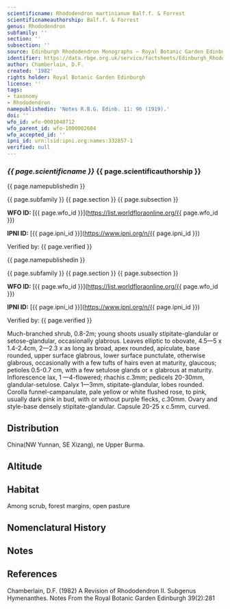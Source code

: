 ```yaml
---
scientificname: Rhododendron martinianum Balf.f. & Forrest
scientificnameauthorship: Balf.f. & Forrest
genus: Rhododendron
subfamily: ''
section: ''
subsection: ''
source: Edinburgh Rhododendron Monographs – Royal Botanic Garden Edinburgh
identifier: https://data.rbge.org.uk/service/factsheets/Edinburgh_Rhododendron_Monographs.xhtml
author: Chamberlain, D.F.
created: '1982'
rights holder: Royal Botanic Garden Edinburgh
license: ''
tags:
- taxonomy
- Rhododendron
namepublishedin: 'Notes R.B.G. Edinb. 11: 96 (1919).'
doi: ''
wfo_id: wfo-0001048712
wfo_parent_id: wfo-1000002604
wfo_accepted_id: ''
ipni_id: urn:lsid:ipni.org:names:332857-1
verified: null
---
```

### _{{ page.scientificname }}_ {{ page.scientificauthorship }}
 {{ page.namepublishedin }}

{{ page.subfamily }} {{ page.section }} {{ page.subsection }}

**WFO ID:** [{{ page.wfo_id }}](https://list.worldfloraonline.org/{{ page.wfo_id }})

**IPNI ID:** [{{ page.ipni_id }}](https://www.ipni.org/n/{{ page.ipni_id }})

Verified by: {{ page.verified }}

 {{ page.namepublishedin }}

{{ page.subfamily }} {{ page.section }} {{ page.subsection }}

**WFO ID:** [{{ page.wfo_id }}](https://list.worldfloraonline.org/{{ page.wfo_id }})

**IPNI ID:** [{{ page.ipni_id }}](https://www.ipni.org/n/{{ page.ipni_id }})

Verified by: {{ page.verified }}



Much-branched shrub, 0.8-2m; young shoots usually stipitate-glandular or setose-glandular, occasionally glabrous. Leaves elliptic to obovate, 4.5—5 x 1.4-2.4cm, 2—2.3 x as long as broad, apex rounded, apiculate, base rounded, upper surface glabrous, lower surface punctulate, otherwise glabrous, occasionally with a few tufts of hairs even at maturity, glaucous; petioles 0.5-0.7 cm, with a few setulose glands or ± glabrous at maturity. Inflorescence lax, 1 —4-flowered; rhachis c.3mm; pedicels 20-30mm, glandular-setulose. Calyx 1—3mm, stipitate-glandular, lobes rounded. Corolla funnel-campanulate, pale yellow or white flushed rose, to pink, usually dark pink in bud, with or without purple flecks, c.30mm. Ovary and style-base densely stipitate-glandular. Capsule 20-25 x c.5mm, curved.

## Distribution
China(NW Yunnan, SE Xizang), ne Upper Burma.

## Altitude


## Habitat
Among scrub, forest margins, open pasture

## Nomenclatural History

                       
## Notes


## References

Chamberlain, D.F. (1982) A Revision of Rhododendron II. Subgenus Hymenanthes. Notes From the Royal Botanic Garden Edinburgh 39(2):281
